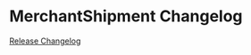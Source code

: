 # MerchantShipment Changelog

[Release Changelog](https://github.com/spryker/merchant-shipment/releases)
